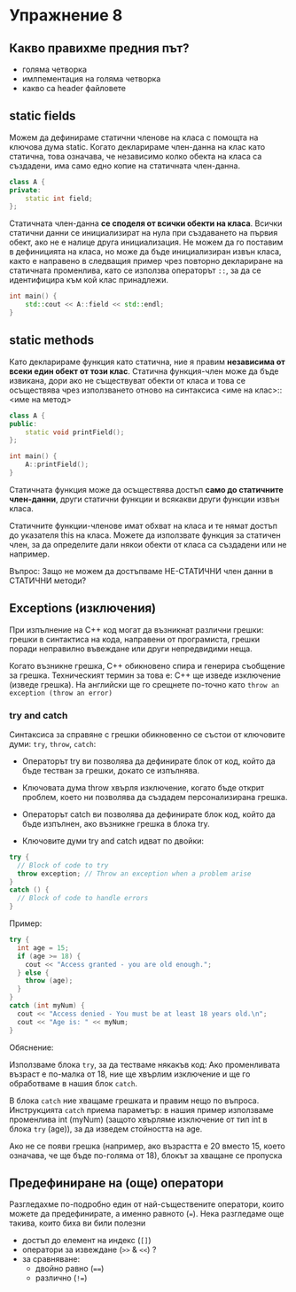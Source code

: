 # Упражнение 8

## Какво правихме предния път?

- голяма четворка
- имлпементация на голяма четворка
- какво са header файловете

## static fields

Можем да дефинираме статични членове на класа с помощта на ключова дума static. Когато декларираме член-данна на клас като статична, това означава, че независимо колко обекта на класа са създадени, има само едно копие на статичната член-данна.

```c++
class A {
private:
    static int field;
};
```

Статичната член-данна **се споделя от всички обекти на класа**. Всички статични данни се инициализират на нула при създаването на първия обект, ако не е налице друга инициализация. Не можем да го поставим в дефиницията на класа, но може да бъде инициализиран извън класа, както е направено в следващия пример чрез повторно деклариране на статичната променлива, като се използва операторът `::`, за да се идентифицира към кой клас принадлежи.

```c++
int main() {
    std::cout << A::field << std::endl;
}
```

## static methods

Като декларираме функция като статична, ние я правим **независима от всеки един обект от този клас**. Статична функция-член може да бъде извикана, дори ако не съществуват обекти от класа и това се осъществява чрез използването отново на синтаксиса <име на клас>::<име на метод>

```c++
class A {
public:
    static void printField();
};

int main() {
    A::printField();
}
```

Статичната функция може да осъществява достъп **само до статичните член-данни**, други статични функции и всякакви други функции извън класа.

Статичните функции-членове имат обхват на класа и те нямат достъп до указателя this на класа. Можете да използвате функция за статичен член, за да определите дали някои обекти от класа са създадени или не например.

Въпрос: Защо не можем да достъпваме НЕ-СТАТИЧНИ член данни в СТАТИЧНИ методи?

## Exceptions (изключения)

При изпълнение на C++ код могат да възникнат различни грешки: грешки в синтактиса на кода, направени от програмиста, грешки поради неправилно въвеждане или други непредвидими неща.

Когато възникне грешка, C++ обикновено спира и генерира съобщение за грешка. Техническият термин за това е: C++ ще изведе изключение (изведе грешка). На английски ще го срещнете по-точно като `throw an exception (throw an error)`

### try and catch

Синтаксиса за справяне с грешки обикновенно се състои от ключовите думи: `try`, `throw`, `catch`:

- Операторът try ви позволява да дефинирате блок от код, който да бъде тестван за грешки, докато се изпълнява.

- Ключовата дума throw хвърля изключение, когато бъде открит проблем, което ни позволява да създадем персонализирана грешка.

- Операторът catch ви позволява да дефинирате блок код, който да бъде изпълнен, ако възникне грешка в блока try.

- Ключовите думи try and catch идват по двойки:

```c++
try {
  // Block of code to try
  throw exception; // Throw an exception when a problem arise
}
catch () {
  // Block of code to handle errors
}
```

Пример:

```c++
try {
  int age = 15;
  if (age >= 18) {
    cout << "Access granted - you are old enough.";
  } else {
    throw (age);
  }
}
catch (int myNum) {
  cout << "Access denied - You must be at least 18 years old.\n";
  cout << "Age is: " << myNum;
}
```

Обяснение:

Използваме блока `try`, за да тестваме някакъв код: Ако променливата възраст е по-малка от 18, ние ще хвърлим изключение и ще го обработваме в нашия блок `catch`.

В блока `catch` ние хващаме грешката и правим нещо по въпроса. Инструкцията `catch` приема параметър: в нашия пример използваме променлива int (myNum) (защото хвърляме изключение от тип int в блока `try` (age)), за да изведем стойността на age.

Ако не се появи грешка (например, ако възрастта е 20 вместо 15, което означава, че ще бъде по-голяма от 18), блокът за хващане се пропуска

## Предефиниране на (още) оператори

Разгледахме по-подробно един от най-съществените оператори, които можете да предефинирате, а именно равното (`=`). Нека разгледаме още такива, които биха ви били полезни

- достъп до елемент на индекс (`[]`)
- оператори за извеждане (`>>` & `<<`) ?
- за сравняване:
  - двойно равно (`==`)
  - различно (`!=`)
